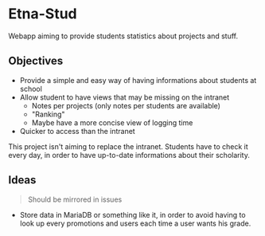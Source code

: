 # Etna-Stud
Webapp aiming to provide students statistics about projects and stuff.

## Objectives

- Provide a simple and easy way of having informations about students at school
- Allow student to have views that may be missing on the intranet
  + Notes per projects (only notes per students are available)
  + "Ranking"
  + Maybe have a more concise view of logging time
- Quicker to access than the intranet


This project isn't aiming to replace the intranet.
Students have to check it every day, in order to have up-to-date informations
about their scholarity.

## Ideas

> Should be mirrored in issues

- Store data in MariaDB or something like it, in order to avoid having
  to look up every promotions and users each time a user wants his grade.


